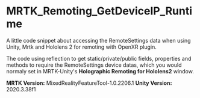 # MRTK_Remoting_GetDeviceIP_Runtime
A little code snippet about accessing the RemoteSettings data when using Unity, Mrtk and Hololens 2 for remoting with OpenXR plugin.

The code using reflection to get static/private/public fields, properties and methods to require the RemoteSettings device datas, which you would normaly
set in MRTK-Unity's **Holographic Remoting for Hololens2** window.

**MRTK Version:** MixedRealityFeatureTool-1.0.2206.1
**Unity Version:** 2020.3.38f1
